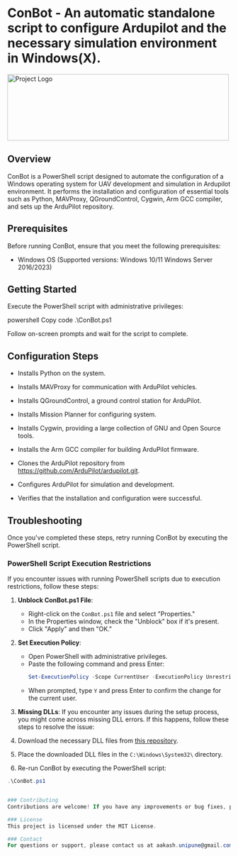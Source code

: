# ConBot - An automatic standalone script to configure Ardupilot and the necessary simulation environment in Windows(X).

<img src="https://images.squarespace-cdn.com/content/v1/6540bd7a746edd2f17ce3c19/39dd2695-7e4e-47f3-96ec-67d9ef5f8efb/Robot+Aviation++Logo_01_DarkBlueGrad_DarkText.png" alt="Project Logo" width="500" height="150">


## Overview

ConBot is a PowerShell script designed to automate the configuration of a Windows operating system for UAV development and simulation in Ardupilot environment. It performs the installation and configuration of essential tools such as Python, MAVProxy, QGroundControl, Cygwin, Arm GCC compiler, and sets up the ArduPilot repository.

## Prerequisites

Before running ConBot, ensure that you meet the following prerequisites:

- Windows OS (Supported versions: Windows 10/11 Windows Server 2016/2023)

## Getting Started

Execute the PowerShell script with administrative privileges:

powershell
Copy code
.\ConBot.ps1


Follow on-screen prompts and wait for the script to complete.

## Configuration Steps

- Installs Python on the system.

- Installs MAVProxy for communication with ArduPilot vehicles.

- Installs QGroundControl, a ground control station for ArduPilot.
  
- Installs Mission Planner for configuring system.

- Installs Cygwin, providing a large collection of GNU and Open Source tools.

- Installs the Arm GCC compiler for building ArduPilot firmware.

- Clones the ArduPilot repository from https://github.com/ArduPilot/ardupilot.git.

- Configures ArduPilot for simulation and development.

- Verifies that the installation and configuration were successful.

## Troubleshooting

Once you've completed these steps, retry running ConBot by executing the PowerShell script.

### PowerShell Script Execution Restrictions

If you encounter issues with running PowerShell scripts due to execution restrictions, follow these steps:

1. **Unblock ConBot.ps1 File**:
   - Right-click on the `ConBot.ps1` file and select "Properties."
   - In the Properties window, check the "Unblock" box if it's present.
   - Click "Apply" and then "OK."

2. **Set Execution Policy**:
   - Open PowerShell with administrative privileges.
   - Paste the following command and press Enter:
     ```powershell
     Set-ExecutionPolicy -Scope CurrentUser -ExecutionPolicy Unrestricted
     ```
   - When prompted, type `Y` and press Enter to confirm the change for the current user.


3. **Missing DLLs**:
  If you encounter any issues during the setup process, you might come across missing DLL errors. If this happens, follow these steps to resolve the issue:

  1. Download the necessary DLL files from [this repository](https://github.com/AtiqAakash/ConBot).
  2. Place the downloaded DLL files in the `C:\Windows\System32\` directory.
  3. Re-run ConBot by executing the PowerShell script:

   ```powershell
   .\ConBot.ps1


### Contributing
Contributions are welcome! If you have any improvements or bug fixes, please submit a pull request.

### License
This project is licensed under the MIT License.

### Contact
For questions or support, please contact us at aakash.unipune@gmail.com.








